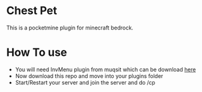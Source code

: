 
<div id="first">
<h1>Chest Pet</h1>

<p>This is a pocketmine plugin for minecraft bedrock.</p>

# How To use

<ul>
<li>You will need InvMenu plugin from muqsit which can be download <a href="https://poggit.pmmp.io/r/111485/InvMenu_dev-153.phar">here</a></li>
<li>Now download this repo and move into your plugins folder </li>

<li>Start/Restart your server and join the server and do /cp</li>

</ul>

</div>